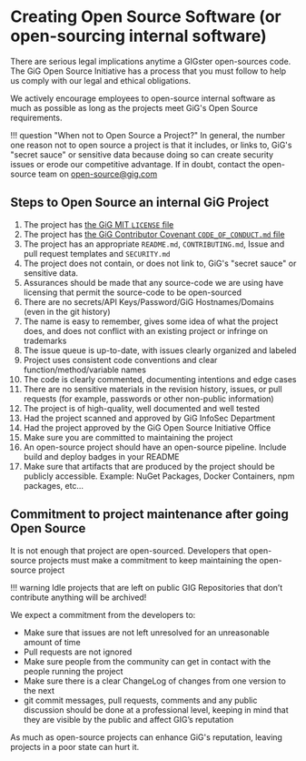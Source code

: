 # Creating Open Source Software (or open-sourcing internal software)

There are serious legal implications anytime a GIGster open-sources code. The GiG Open Source Initiative has a process that you must follow to help us comply with our legal and ethical obligations.

We actively encourage employees to open-source internal software as much as possible as long as the projects meet GiG's Open Source requirements.

!!! question "When not to Open Source a Project?"
    In general, the number one reason not to open source a project is that it includes, or links to, GiG's "secret sauce" or sensitive data because doing so can create security issues or erode our competitive advantage. If in doubt, contact the open-source team on open-source@gig.com

## Steps to Open Source an internal GiG Project

1. The project has [the GiG MIT `LICENSE` file](https://github.com/GiG/open/blob/master/LICENSE)
2. The project has [the GiG Contributor Covenant `CODE_OF_CONDUCT.md` file](https://github.com/GiG/open/blob/master/CODE_OF_CONDUCT.md)
3. The project has an appropriate `README.md`, `CONTRIBUTING.md`, Issue and pull request templates and `SECURITY.md`
4. The project does not contain, or does not link to, GiG's "secret sauce" or sensitive data.
5. Assurances should be made that any source-code we are using have licensing that permit the source-code to be open-sourced
6. There are no secrets/API Keys/Password/GiG Hostnames/Domains (even in the git history)
7. The name is easy to remember, gives some idea of what the project does, and does not conflict with an existing project or infringe on trademarks
8. The issue queue is up-to-date, with issues clearly organized and labeled
9. Project uses consistent code conventions and clear function/method/variable names
10. The code is clearly commented, documenting intentions and edge cases
11. There are no sensitive materials in the revision history, issues, or pull requests (for example, passwords or other non-public information)
12. The project is of high-quality, well documented and well tested
13. Had the project scanned and approved by GiG InfoSec Department
14. Had the project approved by the GiG Open Source Initiative Office
15. Make sure you are committed to maintaining the project
16. An open-source project should have an open-source pipeline. Include build and deploy badges in your README
17. Make sure that artifacts that are produced by the project should be publicly accessible. Example: NuGet Packages, Docker Containers, npm packages, etc…

## Commitment to project maintenance after going Open Source

It is not enough that project are open-sourced. Developers that open-source projects must make a commitment to keep maintaining the open-source project

!!! warning
    Idle projects that are left on public GIG Repositories that don’t contribute anything will be archived!

We expect a commitment from the developers to:

* Make sure that issues are not left unresolved for an unreasonable amount of time
* Pull requests are not ignored
* Make sure people from the community can get in contact with the people running the project
* Make sure there is a clear ChangeLog of changes from one version to the next
* git commit messages, pull requests, comments and any public discussion should be done at a professional level, keeping in mind that they are visible by the public and affect GIG’s reputation

As much as open-source projects can enhance GiG's reputation, leaving projects in a poor state can hurt it.
